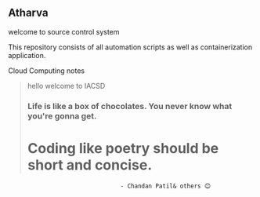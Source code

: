 ## Atharva

welcome to source control system

This repository consists of all automation scripts as well as containerization application.

Cloud Computing notes
> hello welcome to
> IACSD
> ### Life is like a box of chocolates. You never know what you're gonna get.
>  # Coding like poetry should be short and concise.

                                    - Chandan Patil& others 😊
